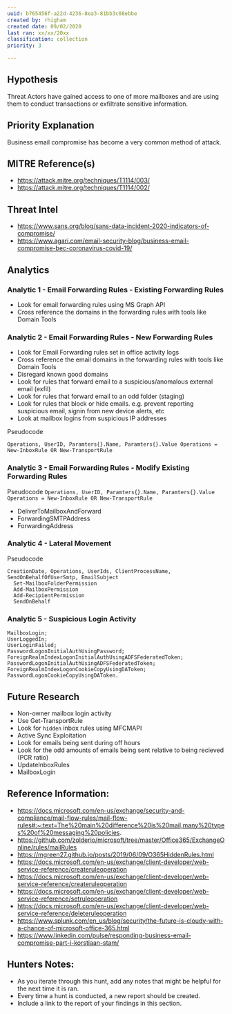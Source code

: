 ```yaml
---
uuid: b765456f-a22d-4236-8ea3-81bb3c08ebbe
created by: rhigham
created date: 09/02/2020
last ran: xx/xx/20xx
classification: collection
priority: 3

---
```


## Hypothesis
Threat Actors have gained access to one of more mailboxes and are using them to conduct transactions or exfiltrate sensitive information.

## Priority Explanation
Business email compromise has become a very common method of attack.

## MITRE Reference(s)
* https://attack.mitre.org/techniques/T1114/003/
* https://attack.mitre.org/techniques/T1114/002/

## Threat Intel
* https://www.sans.org/blog/sans-data-incident-2020-indicators-of-compromise/
* https://www.agari.com/email-security-blog/business-email-compromise-bec-coronavirus-covid-19/

## Analytics

### Analytic 1 - Email Forwarding Rules - Existing Forwarding Rules
- Look for email forwarding rules using MS Graph API
- Cross reference the domains in the forwarding rules with tools like Domain Tools

### Analytic 2 - Email Forwarding Rules - New Forwarding Rules
- Look for Email Forwarding rules set in office activity logs
- Cross reference the email domains in the forwarding rules with tools like Domain Tools
- Disregard known good domains
- Look for rules that forward email to a suspicious/anomalous external email (exfil)
- Look for rules that forward email to an odd folder (staging)
- Look for rules that block or hide emails. e.g. prevent reporting suspicious email, signin from new device alerts, etc
- Look at mailbox logins from suspicious IP addresses

Pseudocode

`Operations, UserID, Paramters{}.Name, Paramters{}.Value Operations = New-InboxRule OR New-TransportRule`

### Analytic 3 - Email Forwarding Rules - Modify Existing Forwarding Rules
Pseudocode
`Operations, UserID, Paramters{}.Name, Paramters{}.Value Operations = New-InboxRule OR New-TransportRule`

* DeliverToMailboxAndForward
* ForwardingSMTPAddress
* ForwardingAddress

### Analytic 4 - Lateral Movement
Pseudocode
``` 
CreationDate, Operations, UserIds, ClientProcessName, SendOnBehalfOfUserSmtp, EmailSubject
  Set-MailboxFolderPermission
  Add-MailboxPermission
  Add-RecipientPermission
  SendOnBehalf
```
### Analytic 5 - Suspicious Login Activity

```
MailboxLogin;
UserLoggedIn;
UserLoginFailed;
PasswordLogonInitialAuthUsingPassword;
ForeignRealmIndexLogonInitialAuthUsingADFSFederatedToken;
PasswordLogonInitialAuthUsingADFSFederatedToken;
ForeignRealmIndexLogonCookieCopyUsingDAToken;
PasswordLogonCookieCopyUsingDAToken.
```

## Future Research
* Non-owner mailbox login activity
* Use Get-TransportRule
* Look for `hidden` inbox rules using MFCMAPI
* Active Sync Exploitation
* Look for emails being sent during off hours
* Look for the odd amounts of emails being sent relative to being recieved (PCR ratio)
* UpdateInboxRules
* MailboxLogin

## Reference Information:
- https://docs.microsoft.com/en-us/exchange/security-and-compliance/mail-flow-rules/mail-flow-rules#:~:text=The%20main%20difference%20is%20mail,many%20types%20of%20messaging%20policies.
- https://github.com/zolderio/microsoft/tree/master/Office365/ExchangeOnline/rules/mailRules
- https://mgreen27.github.io/posts/2019/06/09/O365HiddenRules.html
- https://docs.microsoft.com/en-us/exchange/client-developer/web-service-reference/createruleoperation
- https://docs.microsoft.com/en-us/exchange/client-developer/web-service-reference/createruleoperation
- https://docs.microsoft.com/en-us/exchange/client-developer/web-service-reference/setruleoperation
- https://docs.microsoft.com/en-us/exchange/client-developer/web-service-reference/deleteruleoperation
- https://www.splunk.com/en_us/blog/security/the-future-is-cloudy-with-a-chance-of-microsoft-office-365.html
- https://www.linkedin.com/pulse/responding-business-email-compromise-part-i-korstiaan-stam/

## Hunters Notes:
* As you iterate through this hunt, add any notes that might be helpful for the next time it is ran. 
* Every time a hunt is conducted, a new report should be created. 
* Include a link to the report of your findings in this section.
